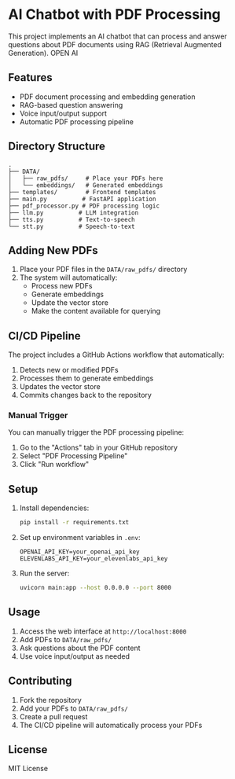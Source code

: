# AI Chatbot with PDF Processing

This project implements an AI chatbot that can process and answer questions about PDF documents using RAG (Retrieval Augmented Generation). OPEN AI

## Features

- PDF document processing and embedding generation
- RAG-based question answering
- Voice input/output support
- Automatic PDF processing pipeline

## Directory Structure

```
.
├── DATA/
│   ├── raw_pdfs/     # Place your PDFs here
│   └── embeddings/   # Generated embeddings
├── templates/        # Frontend templates
├── main.py          # FastAPI application
├── pdf_processor.py # PDF processing logic
├── llm.py          # LLM integration
├── tts.py          # Text-to-speech
└── stt.py          # Speech-to-text
```

## Adding New PDFs

1. Place your PDF files in the `DATA/raw_pdfs/` directory
2. The system will automatically:
   - Process new PDFs
   - Generate embeddings
   - Update the vector store
   - Make the content available for querying

## CI/CD Pipeline

The project includes a GitHub Actions workflow that automatically:
1. Detects new or modified PDFs
2. Processes them to generate embeddings
3. Updates the vector store
4. Commits changes back to the repository

### Manual Trigger

You can manually trigger the PDF processing pipeline:
1. Go to the "Actions" tab in your GitHub repository
2. Select "PDF Processing Pipeline"
3. Click "Run workflow"

## Setup

1. Install dependencies:
   ```bash
   pip install -r requirements.txt
   ```

2. Set up environment variables in `.env`:
   ```
   OPENAI_API_KEY=your_openai_api_key
   ELEVENLABS_API_KEY=your_elevenlabs_api_key
   ```

3. Run the server:
   ```bash
   uvicorn main:app --host 0.0.0.0 --port 8000
   ```

## Usage

1. Access the web interface at `http://localhost:8000`
2. Add PDFs to `DATA/raw_pdfs/`
3. Ask questions about the PDF content
4. Use voice input/output as needed

## Contributing

1. Fork the repository
2. Add your PDFs to `DATA/raw_pdfs/`
3. Create a pull request
4. The CI/CD pipeline will automatically process your PDFs

## License

MIT License 